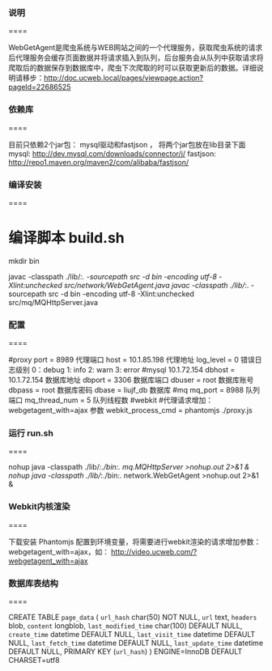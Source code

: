 ### 说明
====

WebGetAgent是爬虫系统与WEB网站之间的一个代理服务，获取爬虫系统的请求后代理服务会缓存页面数据并将请求插入到队列，后台服务会从队列中获取请求将爬取后的数据保存到数据库中，爬虫下次爬取的时可以获取更新后的数据。详细说明请移步：http://doc.ucweb.local/pages/viewpage.action?pageId=22686525


### 依赖库
====

目前只依赖2个jar包： mysql驱动和fastjson ， 将两个jar包放在lib目录下面
mysql: http://dev.mysql.com/downloads/connector/j/ 
fastjson: http://repo1.maven.org/maven2/com/alibaba/fastjson/


### 编译安装
====

# 编译脚本 build.sh
mkdir bin

javac -classpath ./lib/*:. -sourcepath src -d bin -encoding utf-8 -Xlint:unchecked src/network/WebGetAgent.java
javac -classpath ./lib/*:. -sourcepath src -d bin -encoding utf-8 -Xlint:unchecked src/mq/MQHttpServer.java



### 配置
====

#proxy 
port = 8989 代理端口
host = 10.1.85.198 代理地址
log_level = 0 错误日志级别 0：debug 1: info 2: warn 3: error
#mysql 10.1.72.154
dbhost = 10.1.72.154 数据库地址
dbport = 3306 数据库端口
dbuser = root 数据库账号
dbpass = root 数据库密码
dbase = liujf_db 数据库
#mq
mq_port = 8988 队列端口
mq_thread_num = 5 队列线程数
#webkit
#代理请求增加： webgetagent_with=ajax 参数
webkit_process_cmd = phantomjs ./proxy.js 


### 运行 run.sh
====

nohup java -classpath ./lib/*:./bin:. mq.MQHttpServer  >nohup.out 2>&1 &
nohup java -classpath ./lib/*:./bin:. network.WebGetAgent >nohup.out 2>&1 &



### Webkit内核渲染
====

下载安装 Phantomjs 配置到环境变量，将需要进行webkit渲染的请求增加参数： webgetagent_with=ajax，如： http://video.ucweb.com/?webgetagent_with=ajax




### 数据库表结构
====

CREATE TABLE `page_data` (
  `url_hash` char(50) NOT NULL,
  `url` text,
  `headers` blob,
  `content` longblob,
  `last_modified_time` char(100) DEFAULT NULL,
  `create_time` datetime DEFAULT NULL,
  `last_visit_time` datetime DEFAULT NULL,
  `last_fetch_time` datetime DEFAULT NULL,
  `last_update_time` datetime DEFAULT NULL,
  PRIMARY KEY (`url_hash`)
) ENGINE=InnoDB DEFAULT CHARSET=utf8
